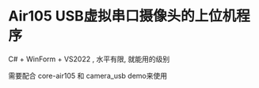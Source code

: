 # Air105 USB虚拟串口摄像头的上位机程序

C#  + WinForm + VS2022 , 水平有限, 就能用的级别

需要配合 core-air105 和 camera_usb demo来使用


